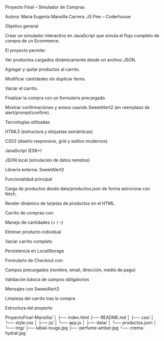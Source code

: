 Proyecto Final – Simulador de Compras

Autora: Maria Eugenia Mansilla
Carrera: JS Flex – Coderhouse

Objetivo general

Crear un simulador interactivo en JavaScript que simula el flujo completo de compra de un Ecommerce.

El proyecto permite:

Ver productos cargados dinámicamente desde un archivo JSON.

Agregar y quitar productos al carrito.

Modificar cantidades sin duplicar ítems.

Vaciar el carrito.

Finalizar la compra con un formulario precargado.

Mostrar confirmaciones y avisos usando SweetAlert2 (en reemplazo de alert/prompt/confirm).

Tecnologías utilizadas

HTML5 (estructura y etiquetas semánticas)

CSS3 (diseño responsive, grid y estilos modernos)

JavaScript (ES6+)

JSON local (simulación de datos remotos)

Librería externa: SweetAlert2

Funcionalidad principal

Carga de productos desde data/productos.json de forma asíncrona con fetch.

Render dinámico de tarjetas de productos en el HTML.

Carrito de compras con:

Manejo de cantidades (+ / –)

Eliminar producto individual

Vaciar carrito completo

Persistencia en LocalStorage

Formulario de Checkout con:

Campos precargados (nombre, email, dirección, medio de pago)

Validación básica de campos obligatorios

Mensajes con SweetAlert2

Limpieza del carrito tras la compra

Estructura del proyecto

ProyectoFinal-Mansilla/
│
├── index.html
├── README.md
│
├── css/
│   └── style.css
│
├── js/
│   └── app.js
│
├── data/
│   └── productos.json
│
└── img/
    ├── labial-rouge.jpg
    ├── perfume-amber.jpg
    └── crema-hydrat.jpg